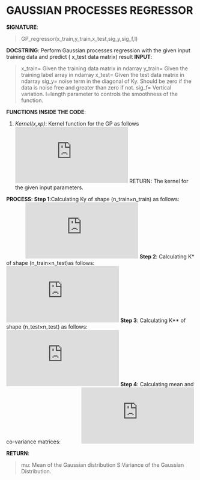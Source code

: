 # GAUSSIAN PROCESSES REGRESSOR

**SIGNATURE**: 
>GP_regressor(x_train,y_train,x_test,sig_y,sig_f,l)

**DOCSTRING**:
Perform Gaussian processes regression with the given input training data and predict ( x_test data matrix) result
**INPUT**:
>x_train= Given the training data matrix in ndarray
y_train= Given the training label array in ndarray
x_test= Given the test data matrix in ndarray
sig_y= noise term in the diagonal of Ky. Should be zero if the data is noise free and greater than zero if not.
sig_f= Vertical variation.
l=length parameter to controls the smoothness of the function.

**FUNCTIONS INSIDE THE CODE**:
1) _Kernel(x,xp)_:	Kernel function for the GP as follows
&nbsp;&nbsp;&nbsp;&nbsp;&nbsp;&nbsp;&nbsp;&nbsp;&nbsp;&nbsp;&nbsp;&nbsp;&nbsp;![](http://latex.codecogs.com/gif.latex?K%3D%5Csigma_%7Bf%7D%5E%7B2%7Dexp%5Cleft%20%28-%5Cfrac%7B%28x_%7Bi%7D-x_%7Bj%7D%29%5E%7BT%7D%28x_%7Bi%7D-x_%7Bj%7D%29%7D%7B2l%5E%7B2%7D%7D%20%5Cright%20%29)
RETURN: The kernel for the given input parameters.

**PROCESS**:
**Step 1**:Calculating Ky of shape (n_train×n_train) as follows:
&nbsp;&nbsp;&nbsp;&nbsp;&nbsp;&nbsp;&nbsp;&nbsp;&nbsp;&nbsp;&nbsp;&nbsp;&nbsp;![](http://latex.codecogs.com/gif.latex?K_%7By%7D%3DK%5Cleft%20%28x_%7Btrain%7D%5E%7Brepeat%7D%2Cx_%7Btrain%7D%5E%7Btile%7D%20%5Cright%20%29&plus;%5Csigma_%7By%7D%5E%7B2%7DI)
**Step 2**: Calculating K* of shape (n_train×n_test)as follows:
&nbsp;&nbsp;&nbsp;&nbsp;&nbsp;&nbsp;&nbsp;&nbsp;&nbsp;&nbsp;&nbsp;&nbsp;&nbsp;![](http://latex.codecogs.com/gif.latex?K_%7B*%7D%3DK%5Cleft%20%28x_%7Btrain%7D%5E%7Brepeat%7D%2Cx_%7Btrain%7D%5E%7Btile%7D%20%5Cright%20%29)
**Step 3**: Calculating K** of shape (n_test×n_test) as follows:
&nbsp;&nbsp;&nbsp;&nbsp;&nbsp;&nbsp;&nbsp;&nbsp;&nbsp;&nbsp;&nbsp;&nbsp;&nbsp;![](http://latex.codecogs.com/gif.latex?K_%7B**%7D%3DK%5Cleft%20%28x_%7Btrain%7D%5E%7Brepeat%7D%2Cx_%7Btrain%7D%5E%7Btile%7D%20%5Cright%20%29)
**Step 4**: Calculating mean and co-variance matrices:
&nbsp;&nbsp;&nbsp;&nbsp;&nbsp;&nbsp;&nbsp;&nbsp;&nbsp;&nbsp;&nbsp;&nbsp;&nbsp;![](http://latex.codecogs.com/gif.latex?%5Cmu_%7B*%7D%3DK_%7B*%7D%5E%7BT%7DK_%7By%7D%5E%7B-1%7Dy)

**RETURN**: 
>mu: Mean of the Gaussian distribution
S:Variance of the Gaussian Distribution.